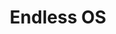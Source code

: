 ---
blog: https://endlessos.org/blog
facebook: https://facebook.com/EndlessUSA
instagram: https://instagram.com/endlesscomputers
linkedin: https://linkedin.com/company/endlessnetwork
logohandle: endlessos
sort: endlessos
title: Endless OS
twitter: https://x.com/endlessglobal
website: https://www.endlessos.org/
---
